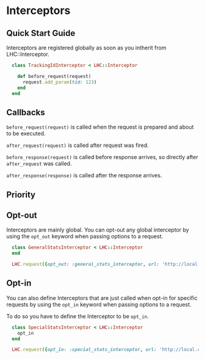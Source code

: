 Interceptors
===

## Quick Start Guide

Interceptors are registered globally as soon as you intherit from LHC::Interceptor.

```ruby
  class TrackingIdInterceptor < LHC::Interceptor

    def before_request(request)
      request.add_param(tid: 123)
    end
  end
```

## Callbacks

`before_request(request)` is called when the request is prepared and about to be executed.

`after_request(request)` is called after request was fired.

`before_response(request)` is called before response arrives, so directly after `after_request` was called.

`after_response(response)` is called after the response arrives.

## Priority

## Opt-out

Interceptors are mainly global. You can opt-out any global interceptor by using the `opt_out` keyword when passing options to a request.

```ruby
  class GeneralStatsInterceptor < LHC::Interceptor
  end

  LHC.request({opt_out: :general_stats_interceptor, url: 'http://local.ch'}) # is not calling the GeneralStatsInterceptor
```

## Opt-in

You can also define Interceptors that are just called when opt-in for specific requests by using the `opt_in` keyword when passing options to a request.

To do so you have to define the Interceptor to be `opt_in`.

```ruby
  class SpecialStatsInterceptor < LHC::Interceptor
    opt_in
  end

  LHC.request({opt_in: :special_stats_interceptor, url: 'http://local.ch'}) # is calling the SpecialStatsInterceptor
```
